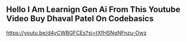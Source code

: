 ## Hello I Am Learnign Gen Ai From This Youtube Video Buy Dhaval Patel On Codebasics 
https://youtu.be/d4yCWBGFCEs?si=tXfHSNgNFnzu-Owz